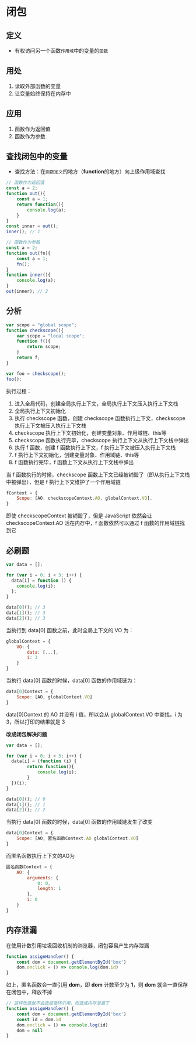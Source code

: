 # 闭包

## 定义

- 有权访问另一个函数`作用域`中的变量的`函数`

## 用处

1. 读取外部函数的变量
2. 让变量始终保持在内存中

## 应用

1. 函数作为返回值
2. 函数作为参数

## 查找闭包中的变量

- 查找方法：在`函数定义`的地方（**function**的地方）向上级作用域查找

```javascript
// 函数作为返回值
const a = 2;
function out(){
	const a = 1;
	return function(){
		console.log(a);
	}
}
const inner = out();
inner(); // 1
```

```javascript
// 函数作为参数
const a = 2;
function out(fn){
	const a = 1;
	fn();
}
function inner(){
	console.log(a);
}
out(inner); // 2
```

## 分析

```js
var scope = "global scope";
function checkscope(){
    var scope = "local scope";
    function f(){
        return scope;
    }
    return f;
}

var foo = checkscope();
foo();
```

执行过程：

1. 进入全局代码，创建全局执行上下文，全局执行上下文压入执行上下文栈
2. 全局执行上下文初始化
3. 执行 checkscope 函数，创建 checkscope 函数执行上下文，checkscope 执行上下文被压入执行上下文栈
4. checkscope 执行上下文初始化，创建变量对象、作用域链、this等
5. checkscope 函数执行完毕，checkscope 执行上下文从执行上下文栈中弹出
6. 执行 f 函数，创建 f 函数执行上下文，f 执行上下文被压入执行上下文栈
7. f 执行上下文初始化，创建变量对象、作用域链、this等
8. f 函数执行完毕，f 函数上下文从执行上下文栈中弹出

当 f 函数执行的时候，checkscope 函数上下文已经被销毁了（即从执行上下文栈中被弹出），但是 f 执行上下文维护了一个作用域链

```js
fContext = {
    Scope: [AO, checkscopeContext.AO, globalContext.VO],
}
```

即使 checkscopeContext 被销毁了，但是 JavaScript 依然会让 checkscopeContext.AO 活在内存中，f 函数依然可以通过 f 函数的作用域链找到它

## 必刷题

```js
var data = [];

for (var i = 0; i < 3; i++) {
  data[i] = function () {
    console.log(i);
  };
}

data[0](); // 3
data[1](); // 3
data[2](); // 3
```

当执行到 data[0] 函数之前，此时全局上下文的 VO 为：

```js
globalContext = {
    VO: {
        data: [...],
        i: 3
    }
}
```

当执行 data[0] 函数的时候，data[0] 函数的作用域链为：

```js
data[0]Context = {
    Scope: [AO, globalContext.VO]
}
```

data[0]Context 的 AO 并没有 i 值，所以会从 globalContext.VO 中查找，i 为 3，所以打印的结果就是 3

**改成闭包解决问题**

```js
var data = [];

for (var i = 0; i < 3; i++) {
  data[i] = (function (i) {
        return function(){
            console.log(i);
        }
  })(i);
}

data[0](); // 0
data[1](); // 1
data[2](); // 2
```

当执行 data[0] 函数的时候，data[0] 函数的作用域链发生了改变

```js
data[0]Context = {
    Scope: [AO, 匿名函数Context.AO globalContext.VO]
}
```

而匿名函数执行上下文的AO为

```js
匿名函数Context = {
    AO: {
        arguments: {
            0: 0,
            length: 1
        },
        i: 0
    }
}
```

## 内存泄漏

在使用计数引用垃圾回收机制的浏览器，闭包容易产生内存泄漏

```js
function assignHandler() {
	const dom = document.getElementById('box')
	dom.onclick = () => console.log(dom.id)
}
```

如上，匿名函数会一直引用 **dom**，即 **dom** 计数至少为 **1**，则 **dom** 就会一直保存在闭包中，释放不掉

```js
// 这样改造就不会造成循环引用，而造成内存泄漏了
function assignHandler() {
	const dom = document.getElementById('box')
	const id = dom.id
	dom.onclick = () => console.log(id)
	dom = null
}
```

